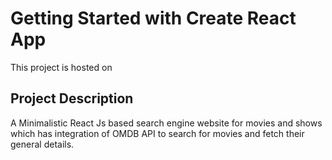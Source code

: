 # Getting Started with Create React App

This project is hosted on [](https://akshatdasondhi.github.io/KayMoviesProject/)

## Project Description 

A Minimalistic React Js based search engine website for movies and shows which has integration of OMDB API to search for movies and fetch their general details.  


